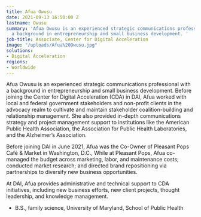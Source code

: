 ```yaml
---
title: Afua Owusu
date: 2021-09-13 16:50:00 Z
lastname: Owusu
summary: 'Afua Owusu is an experienced strategic communications professional with
  a background in entrepreneurship and small business development. '
job-title: Associate, Center for Digital Acceleration
image: "/uploads/Afua%20Owusu.jpg"
solutions:
- Digital Acceleration
regions:
- Worldwide
---
```


Afua Owusu is an experienced strategic communications professional with a background in entrepreneurship and small business development. Before joining the Center for Digital Acceleration (CDA) in DAI, Afua worked with local and federal government stakeholders and non-profit clients in the advocacy realm to cultivate and maintain stakeholder coalition-building and relationship management. She also provided in-depth communications strategy and project management support to institutions like the American Public Health Association, the Association for Public Health Laboratories, and the Alzheimer’s Association.
 
Before joining DAI in June 2021, Afua was the Co-Owner of Pleasant Pops Café & Market in Washington, D.C., While at Pleasant Pops, Afua co-managed the budget across marketing, labor, and maintenance costs; conducted market research; and directed brand repositioning via partnerships to diversify new business opportunities.
 
At DAI, Afua provides administrative and technical support to CDA initiatives, including new business efforts, new client projects, thought leadership, and knowledge management. 

* B.S., family science, University of Maryland, School of Public Health